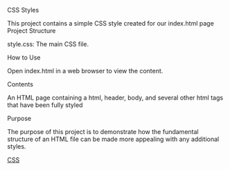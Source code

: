 CSS Styles

This project contains a simple CSS style created for our index.html page
Project Structure

style.css: The main CSS file.

How to Use

Open index.html in a web browser to view the content.

Contents

An HTML page containing a html, header, body, and several other html tags that have been fully styled

Purpose

The purpose of this project is to demonstrate how the fundamental structure of an HTML file can be made more appealing with any additional styles.

<a href="./css.png">CSS</a>
